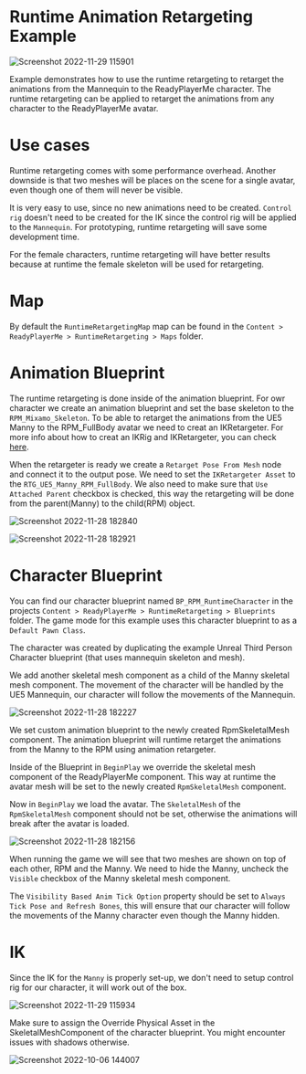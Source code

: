 # Runtime Animation Retargeting Example

![Screenshot 2022-11-29 115901](https://user-images.githubusercontent.com/3124894/204512386-db962d1b-9f2c-4fff-8ce4-44f76569935b.png)

Example demonstrates how to use the runtime retargeting to retarget the animations from the Mannequin to the ReadyPlayerMe character. The runtime retargeting can be applied to retarget the animations from any character to the ReadyPlayerMe avatar.

# Use cases

Runtime retargeting comes with some performance overhead. Another downside is that two meshes will be places on the scene for a single avatar, even though one of them will never be visible.

It is very easy to use, since no new animations need to be created. `Control rig` doesn't need to be created for the IK since the control rig will be applied to the `Mannequin`. For prototyping, runtime retargeting will save some development time.

For the female characters, runtime retargeting will have better results because at runtime the female skeleton will be used for retargeting.

# Map

By default the `RuntimeRetargetingMap` map can be found in the `Content > ReadyPlayerMe > RuntimeRetargeting > Maps` folder.

# Animation Blueprint

The runtime retargeting is done inside of the animation blueprint.
For owr character we create an animation blueprint and set the base skeleton to the `RPM_Mixamo_Skeleton`.
To be able to retarget the animations from the UE5 Manny to the RPM_FullBody avatar we need to creat an IKRetargeter. For more info about how to creat an IKRig and IKRetargeter, you can check [here](https://github.com/readyplayerme/UnrealExamples/tree/main/Content/ReadyPlayerMe/AnimationRetargeting#how-to-retarget-animations).

When the retargeter is ready we create a `Retarget Pose From Mesh` node and connect it to the output pose. We need to set the `IKRetargeter Asset` to the `RTG_UE5_Manny_RPM_FullBody`. We also need to make sure that `Use Attached Parent` checkbox is checked, this way the retargeting will be done from the parent(Manny) to the child(RPM) object.

![Screenshot 2022-11-28 182840](https://user-images.githubusercontent.com/3124894/204368902-10f2aac3-5dc3-4288-b74f-63558e3574c8.png)

![Screenshot 2022-11-28 182921](https://user-images.githubusercontent.com/3124894/204368935-ec2df095-7c7e-4f1c-9468-26428648bde8.png)

# Character Blueprint

You can find our character blueprint named `BP_RPM_RuntimeCharacter` in the projects `Content > ReadyPlayerMe > RuntimeRetargeting > Blueprints` folder.
The game mode for this example uses this character blueprint to as a `Default Pawn Class`.

The character was created by duplicating the example Unreal Third Person Character blueprint (that uses mannequin skeleton and mesh).

We add another skeletal mesh component as a child of the Manny skeletal mesh component. The movement of the character will be handled by the UE5 Mannequin, our character will follow the movements of the Mannequin.

![Screenshot 2022-11-28 182227](https://user-images.githubusercontent.com/3124894/204370248-0fc256b2-c166-4806-8d2f-c9f9ec173dc1.png)

We set custom animation blueprint to the newly created RpmSkeletalMesh component. The animation blueprint will runtime retarget the animations from the Manny to the RPM using animation retargeter.

Inside of the Blueprint in `BeginPlay` we override the skeletal mesh component of the ReadyPlayerMe component. This way at runtime the avatar mesh will be set to the newly created `RpmSkeletalMesh` component.

Now in `BeginPlay` we load the avatar. The `SkeletalMesh` of the `RpmSkeletalMesh` component should not be set, otherwise the animations will break after the avatar is loaded.

![Screenshot 2022-11-28 182156](https://user-images.githubusercontent.com/3124894/204370152-dd73e8c5-5900-445b-9c4d-4f5b1783ffcd.png)

When running the game we will see that two meshes are shown on top of each other, RPM and the Manny. We need to hide the Manny, uncheck the `Visible` checkbox of the Manny skeletal mesh component.

The `Visibility Based Anim Tick Option` property should be set to `Always Tick Pose and Refresh Bones`, this will ensure that our character will follow the movements of the Manny character even though the Manny hidden.

# IK

Since the IK for the `Manny` is properly set-up, we don't need to setup control rig for our character, it will work out of the box.

![Screenshot 2022-11-29 115934](https://user-images.githubusercontent.com/3124894/204512563-558b6d48-0fcf-433f-aa80-70f4c70f4b03.png)

Make sure to assign the Override Physical Asset in the SkeletalMeshComponent of the character blueprint. You might encounter issues with shadows otherwise.

![Screenshot 2022-10-06 144007](https://user-images.githubusercontent.com/108666572/194314869-e4453faf-7ce8-420a-831f-0a94cffa0bb2.png)
